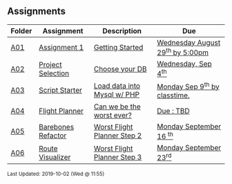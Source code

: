 ## Assignments
| Folder | Assignment | Description | Due|
 | ------------|------------|------------|------------|
 | [A01](https://github.com/rugbyprof/5303-Adv-Database/tree/master/Assignments/A01) | [ Assignment 1 ](https://github.com/rugbyprof/5303-Adv-Database/tree/master/Assignments/A01) | [ Getting Started](https://github.com/rugbyprof/5303-Adv-Database/tree/master/Assignments/A01) | [Wednesday August 29<sup>th</sup> by 5:00pm](https://github.com/rugbyprof/5303-Adv-Database/tree/master/Assignments/A01) |
 | [A02](https://github.com/rugbyprof/5303-Adv-Database/tree/master/Assignments/A02) | [ Project Selection ](https://github.com/rugbyprof/5303-Adv-Database/tree/master/Assignments/A02) | [ Choose your DB](https://github.com/rugbyprof/5303-Adv-Database/tree/master/Assignments/A02) | [Wednesday, Sep 4<sup>th</sup>](https://github.com/rugbyprof/5303-Adv-Database/tree/master/Assignments/A02) |
 | [A03](https://github.com/rugbyprof/5303-Adv-Database/tree/master/Assignments/A03) | [ Script Starter ](https://github.com/rugbyprof/5303-Adv-Database/tree/master/Assignments/A03) | [ Load data into Mysql w/ PHP](https://github.com/rugbyprof/5303-Adv-Database/tree/master/Assignments/A03) | [Monday Sep 9<sup>th</sup> by classtime.](https://github.com/rugbyprof/5303-Adv-Database/tree/master/Assignments/A03) |
 | [A04](https://github.com/rugbyprof/5303-Adv-Database/tree/master/Assignments/A04) | [ Flight Planner ](https://github.com/rugbyprof/5303-Adv-Database/tree/master/Assignments/A04) | [ Can we be the worst ever?](https://github.com/rugbyprof/5303-Adv-Database/tree/master/Assignments/A04) | [Due : TBD](https://github.com/rugbyprof/5303-Adv-Database/tree/master/Assignments/A04) |
 | [A05](https://github.com/rugbyprof/5303-Adv-Database/tree/master/Assignments/A05) | [ Barebones Refactor ](https://github.com/rugbyprof/5303-Adv-Database/tree/master/Assignments/A05) | [ Worst Flight Planner Step 2](https://github.com/rugbyprof/5303-Adv-Database/tree/master/Assignments/A05) | [Monday September 16 <sup>th</sup>](https://github.com/rugbyprof/5303-Adv-Database/tree/master/Assignments/A05) |
 | [A06](https://github.com/rugbyprof/5303-Adv-Database/tree/master/Assignments/A06) | [ Route Visualizer ](https://github.com/rugbyprof/5303-Adv-Database/tree/master/Assignments/A06) | [ Worst Flight Planner Step 3](https://github.com/rugbyprof/5303-Adv-Database/tree/master/Assignments/A06) | [Monday September 23<sup>rd</sup>](https://github.com/rugbyprof/5303-Adv-Database/tree/master/Assignments/A06) |

<sup>Last Updated: 2019-10-02 (Wed @ 11:55)</sup>